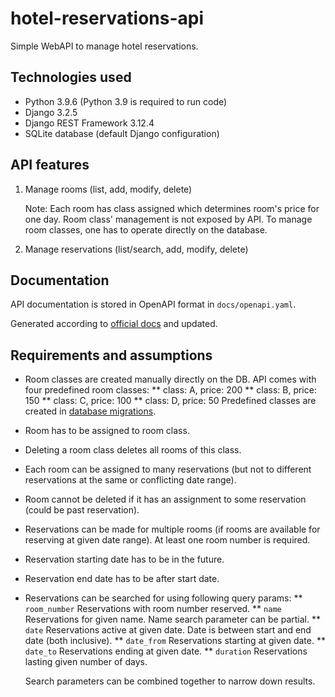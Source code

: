# hotel-reservations-api
Simple WebAPI to manage hotel reservations.

## Technologies used
- Python 3.9.6 (Python 3.9 is required to run code)
- Django 3.2.5
- Django REST Framework 3.12.4
- SQLite database (default Django configuration)

## API features
1.  Manage rooms (list, add, modify, delete)
    
    Note: Each room has class assigned which determines room's price for one day. Room class' management is not exposed by API. To manage room classes, one has to operate directly on the database.

2.  Manage reservations (list/search, add, modify, delete)

## Documentation

API documentation is stored in OpenAPI format in `docs/openapi.yaml`.

Generated according to [official docs](https://www.django-rest-framework.org/api-guide/schemas/#generating-an-openapi-schema) and updated.

## Requirements and assumptions
*   Room classes are created manually directly on the DB. API comes with four predefined room classes:
** class: A, price: 200
** class: B, price: 150
** class: C, price: 100
** class: D, price: 50
    Predefined classes are created in [database migrations](https://docs.djangoproject.com/en/3.2/topics/migrations/#data-migrations).
*   Room has to be assigned to room class.
*   Deleting a room class deletes all rooms of this class.
*   Each room can be assigned to many reservations (but not to different reservations at the same or conflicting date range).
*   Room cannot be deleted if it has an assignment to some reservation (could be past reservation).
*   Reservations can be made for multiple rooms (if rooms are available for reserving at given date range). At least one room number is required.
*   Reservation starting date has to be in the future.
*   Reservation end date has to be after start date.
*   Reservations can be searched for using following query params:
**  `room_number`
    Reservations with room number reserved.
**  `name`
    Reservations for given name. Name search parameter can be partial.
**  `date`
    Reservations active at given date. Date is between start and end date (both inclusive).
**  `date_from`
    Reservations starting at given date.
**  `date_to`
    Reservations ending at given date.
**  `duration`
    Reservations lasting given number of days.

    Search parameters can be combined together to narrow down results.
